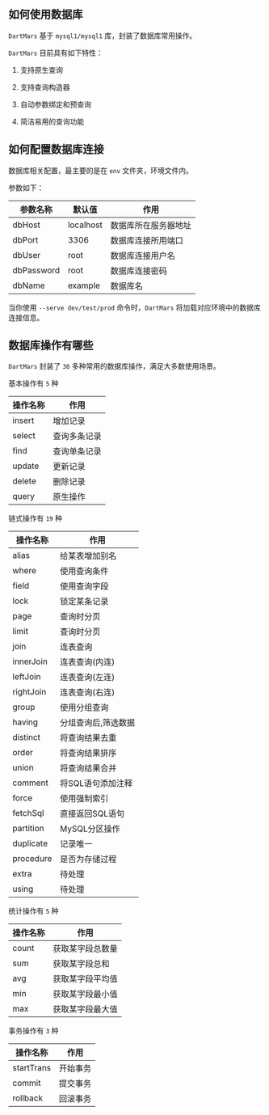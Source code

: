 ## 如何使用数据库

`DartMars` 基于 `mysql1/mysql1` 库，封装了数据库常用操作。

`DartMars` 目前具有如下特性：

1. 支持原生查询

2. 支持查询构造器

2. 自动参数绑定和预查询

3. 简洁易用的查询功能

## 如何配置数据库连接

数据库相关配置，最主要的是在 `env` 文件夹，环境文件内。

参数如下：

| 参数名称      | 默认值        | 作用                |
| -------------|---------------| -------------------| 
| dbHost       | localhost     | 数据库所在服务器地址 |
| dbPort       | 3306          | 数据库连接所用端口   |
| dbUser       | root          | 数据库连接用户名     |
| dbPassword   | root          | 数据库连接密码       |
| dbName       | example       | 数据库名            |

当你使用 `--serve dev/test/prod` 命令时，`DartMars` 将加载对应环境中的数据库连接信息。

## 数据库操作有哪些

`DartMars` 封装了 `30` 多种常用的数据库操作，满足大多数使用场景。

基本操作有 `5` 种

| 操作名称      | 作用          |
| -------------|---------------| 
| insert       | 增加记录       |
| select       | 查询多条记录   |
| find         | 查询单条记录   |
| update       | 更新记录       |
| delete       | 删除记录       |
| query        | 原生操作       |

链式操作有 `19` 种

| 操作名称      | 作用              |
| -------------|-------------------| 
| alias        | 给某表增加别名     |
| where        | 使用查询条件       |
| field        | 使用查询字段       |
| lock         | 锁定某条记录       |
| page         | 查询时分页         |
| limit        | 查询时分页         |
| join         | 连表查询           |
| innerJoin    | 连表查询(内连)     |
| leftJoin     | 连表查询(左连)     |
| rightJoin    | 连表查询(右连)     |
| group        | 使用分组查询       |
| having       | 分组查询后,筛选数据|
| distinct     | 将查询结果去重     |
| order        | 将查询结果排序     |
| union        | 将查询结果合并     |
| comment      | 将SQL语句添加注释  |
| force        | 使用强制索引       |
| fetchSql     | 直接返回SQL语句    |
| partition    | MySQL分区操作      |
| duplicate    | 记录唯一           |
| procedure    | 是否为存储过程     |
| extra        |    待处理         |
| using        |    待处理         |

统计操作有 `5` 种

| 操作名称      | 作用              |
| -------------|-------------------| 
| count        | 获取某字段总数量   |
| sum          | 获取某字段总和     |
| avg          | 获取某字段平均值   |
| min          | 获取某字段最小值   |
| max          | 获取某字段最大值   |

事务操作有 `3` 种

| 操作名称      | 作用          |
| -------------|---------------| 
| startTrans   | 开始事务       |
| commit       | 提交事务       |
| rollback     | 回滚事务       |
 
